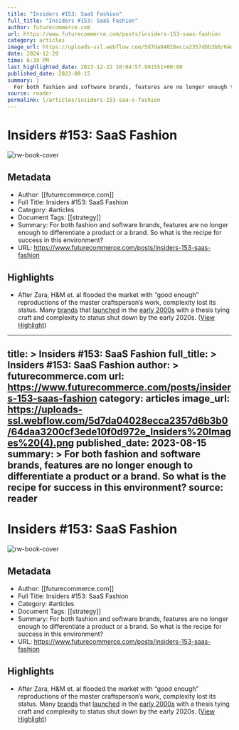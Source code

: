 ```yaml
---
title: "Insiders #153: SaaS Fashion"
full_title: "Insiders #153: SaaS Fashion"
author: futurecommerce.com
url: https://www.futurecommerce.com/posts/insiders-153-saas-fashion
category: articles
image_url: https://uploads-ssl.webflow.com/5d7da04028ecca2357d6b3b0/64daa3200cf3ede10f0d972e_Insiders%20Images%20(4).png
date: 2024-12-29
time: 6:39 PM
last_highlighted_date: 2023-12-22 10:04:57.991551+00:00
published_date: 2023-08-15
summary: |
  For both fashion and software brands, features are no longer enough to differentiate a product or a brand. So what is the recipe for success in this environment?
source: reader
permalink: l/articles/insiders-153-saa-s-fashion
---
```

# Insiders #153: SaaS Fashion

![rw-book-cover](https://uploads-ssl.webflow.com/5d7da04028ecca2357d6b3b0/64daa3200cf3ede10f0d972e_Insiders%20Images%20(4).png)

## Metadata
- Author: [[futurecommerce.com]]
- Full Title: Insiders #153: SaaS Fashion
- Category: #articles
- Document Tags: [[strategy]] 
- Summary: For both fashion and software brands, features are no longer enough to differentiate a product or a brand. So what is the recipe for success in this environment?
- URL: https://www.futurecommerce.com/posts/insiders-153-saas-fashion

## Highlights
- After Zara, H&M et. al flooded the market with “good enough” reproductions of the master craftsperson’s work, complexity lost its status. Many [brands](https://www.vogue.com/article/silas-chou-puts-thakoon-on-hold-questions-future-of-see-now-buy-now) that [launched](https://www.nytimes.com/2019/11/04/style/zac-posen-barneys-brand-closed.html) in the [early 2000s](https://www.businessoffashion.com/articles/news-analysis/as-ohne-titel-shutters-founders-reflect) with a thesis tying craft and complexity to status shut down by the early 2020s. ([View Highlight](https://read.readwise.io/read/01hj8frdx47kxdf01jnnbr7tj8))


---
title: >
  Insiders #153: SaaS Fashion
full_title: >
  Insiders #153: SaaS Fashion
author: >
  futurecommerce.com
url: https://www.futurecommerce.com/posts/insiders-153-saas-fashion
category: articles
image_url: https://uploads-ssl.webflow.com/5d7da04028ecca2357d6b3b0/64daa3200cf3ede10f0d972e_Insiders%20Images%20(4).png
published_date: 2023-08-15
summary: >
  For both fashion and software brands, features are no longer enough to differentiate a product or a brand. So what is the recipe for success in this environment?
source: reader
---
# Insiders #153: SaaS Fashion

![rw-book-cover](https://uploads-ssl.webflow.com/5d7da04028ecca2357d6b3b0/64daa3200cf3ede10f0d972e_Insiders%20Images%20(4).png)

## Metadata
- Author: [[futurecommerce.com]]
- Full Title: Insiders #153: SaaS Fashion
- Category: #articles
- Document Tags: [[strategy]] 
- Summary: For both fashion and software brands, features are no longer enough to differentiate a product or a brand. So what is the recipe for success in this environment?
- URL: https://www.futurecommerce.com/posts/insiders-153-saas-fashion

## Highlights
- After Zara, H&M et. al flooded the market with “good enough” reproductions of the master craftsperson’s work, complexity lost its status. Many [brands](https://www.vogue.com/article/silas-chou-puts-thakoon-on-hold-questions-future-of-see-now-buy-now) that [launched](https://www.nytimes.com/2019/11/04/style/zac-posen-barneys-brand-closed.html) in the [early 2000s](https://www.businessoffashion.com/articles/news-analysis/as-ohne-titel-shutters-founders-reflect) with a thesis tying craft and complexity to status shut down by the early 2020s. ([View Highlight](https://read.readwise.io/read/01hj8frdx47kxdf01jnnbr7tj8))


